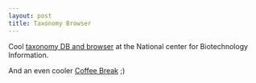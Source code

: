 ```yaml
---
layout: post
title: Taxonomy Browser
---
```


Cool <a href="http://www.ncbi.nlm.nih.gov/Taxonomy/Browser/wwwtax.cgi?mode=Root&id=1&lvl=3&keep=1&srchmode=1&unlock">taxonomy DB and browser</a> at the National center for Biotechnology Information.

And an even cooler <a href="http://www.ncbi.nlm.nih.gov/Coffeebreak/">Coffee Break</a> ;)
